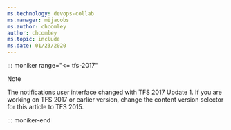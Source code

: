 ```yaml
---
ms.technology: devops-collab
ms.manager: mijacobs
ms.author: chcomley
author: chcomley
ms.topic: include
ms.date: 01/23/2020
---
```



::: moniker range="<= tfs-2017"

> [!NOTE]
> The notifications user interface changed with TFS 2017 Update 1. If you are working on TFS 2017 or earlier version, change the content version selector for this article to TFS 2015.  

::: moniker-end